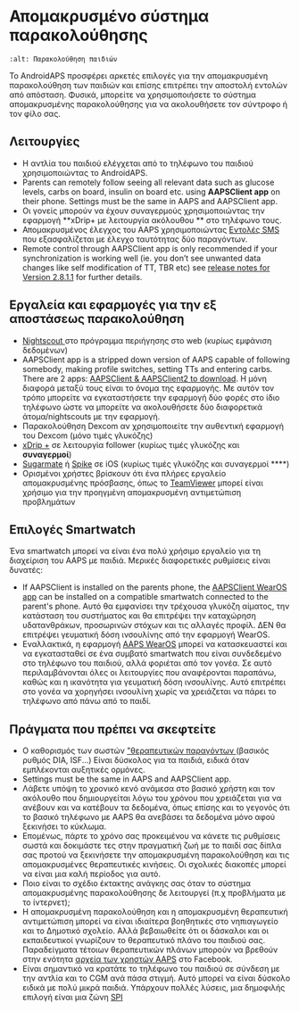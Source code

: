 # Απομακρυσμένο σύστημα παρακολούθησης

```{image} ../images/KidsMonitoring.png
:alt: Παρακολούθηση παιδιών
```

Το AndroidAPS προσφέρει αρκετές επιλογές για την απομακρυσμένη παρακολούθηση των παιδιών και επίσης επιτρέπει την αποστολή εντολών από απόσταση. Φυσικά, μπορείτε να χρησιμοποιήσετε το σύστημα απομακρυσμένης παρακολούθησης για να ακολουθήσετε τον σύντροφο ή τον φίλο σας.

## Λειτουργίες

- Η αντλία του παιδιού ελέγχεται από το τηλέφωνο του παιδιού χρησιμοποιώντας το AndroidAPS.
- Parents can remotely follow seeing all relevant data such as glucose levels, carbs on board, insulin on board etc. using **AAPSClient app** on their phone. Settings must be the same in AAPS and AAPSClient app.
- Οι γονείς μπορούν να έχουν συναγερμούς χρησιμοποιώντας την εφαρμογή **xDrip+ με λειτουργία ακόλουθου ** στο τηλέφωνο τους.
- Απομακρυσμένος έλεγχος του AAPS χρησιμοποιώντας [ Εντολές SMS ](../Children/SMS-Commands.md) που εξασφαλίζεται με έλεγχο ταυτότητας δύο παραγόντων.
- Remote control through AAPSClient app is only recommended if your synchronization is working well (ie. you don’t see unwanted data changes like self modification of TT, TBR etc) see [release notes for Version 2.8.1.1](Releasenotes-important-hints-2-8-1-1) for further details.

## Εργαλεία και εφαρμογές για την εξ αποστάσεως παρακολούθηση

- [Nightscout ](https://nightscout.github.io/)στο πρόγραμμα περιήγησης στο web (κυρίως εμφάνιση δεδομένων)
- AAPSClient app is a stripped down version of AAPS capable of following somebody, making profile switches, setting TTs and entering carbs. There are 2 apps:  [AAPSClient & AAPSClient2 to download](https://github.com/nightscout/AndroidAPS/releases/). Η μόνη διαφορά μεταξύ τους είναι το όνομα της εφαρμογής. Με αυτόν τον τρόπο μπορείτε να εγκαταστήσετε την εφαρμογή δύο φορές στο ίδιο τηλέφωνο ώστε να μπορείτε να ακολουθήσετε δύο διαφορετικά άτομα/nightscouts με την εφαρμογή.
- Παρακολούθηση Dexcom αν χρησιμοποιείτε την αυθεντική εφαρμογή του Dexcom (μόνο τιμές γλυκόζης)
- [xDrip +](../Configuration/xdrip.md) σε λειτουργία follower (κυρίως τιμές γλυκόζης και **συναγερμοί**)
- [Sugarmate](https://sugarmate.io/) ή [Spike](https://spike-app.com/) σε iOS (κυρίως τιμές γλυκόζης και συναγερμοί ****)
- Ορισμένοι χρήστες βρίσκουν ότι ένα πλήρες εργαλείο απομακρυσμένης πρόσβασης, όπως το [TeamViewer](https://www.teamviewer.com/) μπορεί είναι χρήσιμο για την προηγμένη απομακρυσμένη αντιμετώπιση προβλημάτων

## Επιλογές Smartwatch

Ένα smartwatch μπορεί να είναι ένα πολύ χρήσιμο εργαλείο για τη διαχείριση του AAPS με παιδιά. Μερικές διαφορετικές ρυθμίσεις είναι δυνατές:

- If AAPSClient is installed on the parents phone, the [AAPSClient WearOS app](https://github.com/nightscout/AndroidAPS/releases/) can be installed on a compatible smartwatch connected to the parent's phone. Αυτό θα εμφανίσει την τρέχουσα γλυκόζη αίματος, την κατάσταση του συστήματος και θα επιτρέψει την καταχώρηση υδατανθράκων, προσωρινών στόχων και τις αλλαγές προφίλ. ΔΕΝ θα επιτρέψει γευματική δόση ινσουλίνης από την εφαρμογή WearOS.
- Εναλλακτικά, η εφαρμογή [AAPS WearOS](https://androidaps.readthedocs.io/en/latest/Configuration/Watchfaces.html) μπορεί να κατασκευαστεί και να εγκατασταθεί σε ένα συμβατό smartwatch που είναι συνδεδεμένο στο τηλέφωνο του παιδιού, αλλά φοριέται από τον γονέα. Σε αυτό περιλαμβάνονται όλες οι λειτουργίες που αναφέρονται παραπάνω, καθώς και η ικανότητα για γευματική δόση ινσουλίνης. Αυτό επιτρέπει στο γονέα να χορηγήσει ινσουλίνη χωρίς να χρειάζεται να πάρει το τηλέφωνο από πάνω από το παιδί.

## Πράγματα που πρέπει να σκεφτείτε

- Ο καθορισμός των σωστών ["θεραπευτικών παραγόντων ](FAQ-how-to-begin) (βασικός ρυθμός DIA, ISF...) Είναι δύσκολος για τα παιδιά, ειδικά όταν εμπλέκονται αυξητικές ορμόνες.
- Settings must be the same in AAPS and AAPSClient app.
- Λάβετε υπόψη το χρονικό κενό ανάμεσα στο βασικό χρήστη και τον ακόλουθο που δημιουργείται λόγω του χρόνου που χρειάζεται για να ανέβουν και να κατέβουν τα δεδομένα, όπως επίσης και το γεγονός ότι το βασικό τηλέφωνο με AAPS θα ανεβάσει τα δεδομένα μόνο αφού ξεκινήσει το κύκλωμα.
- Επομένως, πάρτε το χρόνο σας προκειμένου να κάνετε τις ρυθμίσεις σωστά και δοκιμάστε τες στην πραγματική ζωή με το παιδί σας δίπλα σας προτού να ξεκινήσετε την απομακρυσμένη παρακολούθηση και τις απομακρυσμένες θεραπευτικές κινήσεις. Οι σχολικές διακοπές μπορεί να είναι μια καλή περίοδος για αυτό.
- Ποιο είναι το σχέδιο έκτακτης ανάγκης σας όταν το σύστημα απομακρυσμένης παρακολούθησης δε λειτουργεί (π.χ προβλήματα με το ίντερνετ);
- Η απομακρυσμένη παρακολούθηση και η απομακρυσμένη θεραπευτική αντιμετώπιση μπορεί να είναι ιδιαίτερα βοηθητικές στο νηπιαγωγείο και το Δημοτικό σχολείο. Αλλά βεβαιωθείτε ότι οι δάσκαλοι και οι εκπαιδευτικοί γνωρίζουν το θεραπευτικό πλάνο του παιδιού σας. Παραδείγματα τέτοιων θεραπευτικών πλάνων μπορούν να βρεθούν στην ενότητα [αρχεία των χρηστών AAPS](https://www.facebook.com/groups/AndroidAPSUsers/files/) στο Facebook.
- Είναι σημαντικό να κρατάτε το τηλέφωνο του παιδιού σε σύνδεση με την αντλία και το CGM ανά πάσα στιγμή. Αυτό μπορεί να είναι δύσκολο ειδικά με πολύ μικρά παιδιά. Υπάρχουν πολλές λύσεις, μια δημοφιλής επιλογή είναι μια ζώνη [SPI](https://spibelt.com/collections/kids-belts)
